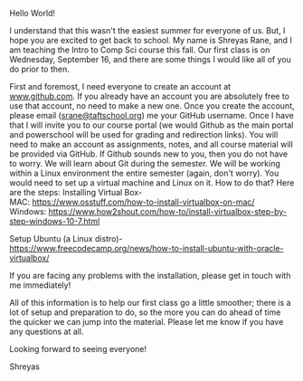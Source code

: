 Hello World! </br >

I understand that this wasn't the easiest summer for everyone of us. But, I hope you are excited to get back to school. My name is Shreyas Rane, and I am teaching the Intro to Comp Sci course this fall. Our first class is on Wednesday, September 16, and there are some things I would like all of you do prior to then.

First and foremost, I need everyone to create an account at www.github.com. If you already have an account you are absolutely free to use that account, no need to make a new one. Once you create the account, please email (srane@taftschool.org) me your GitHub username. Once I have that I will invite you to our course portal (we would Github as the main portal and powerschool will be used for grading and redirection links). You will need to make an account as assignments, notes, and all course material will be provided via GitHub. If Github sounds new to you, then you do not have to worry. We will learn about Git during the semester.
We will be working within a Linux environment the entire semester (again, don't worry). You would need to set up a virtual machine and Linux on it. How to do that? Here are the steps:
Installing Virtual Box- </br >
MAC: https://www.osstuff.com/how-to-install-virtualbox-on-mac/ </br >
Windows: https://www.how2shout.com/how-to/install-virtualbox-step-by-step-windows-10-7.html</br >

Setup Ubuntu (a Linux distro)- </br >
https://www.freecodecamp.org/news/how-to-install-ubuntu-with-oracle-virtualbox/ </br>

If you are facing any problems with the installation, please get in touch with me immediately! </br>

All of this information is to help our first class go a little smoother; there is a lot of setup and preparation to do, so the more you can do ahead of time the quicker we can jump into the material. Please let me know if you have any questions at all.

Looking forward to seeing everyone! </br>

Shreyas 
